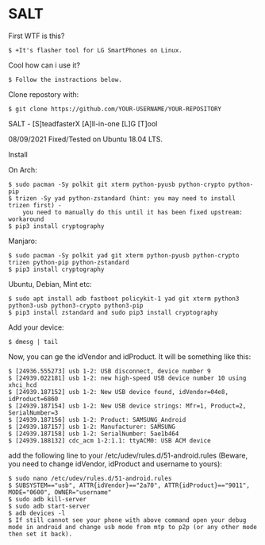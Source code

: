 # SALT

First WTF is this? 

    $ +It's flasher tool for LG SmartPhones on Linux.

Cool how can i use it?

    $ Follow the instractions below.

Clone repostory with:

    $ git clone https://github.com/YOUR-USERNAME/YOUR-REPOSITORY

SALT - [S]teadfasterX [A]ll-in-one [L]G [T]ool

08/09/2021
Fixed/Tested on Ubuntu 18.04 LTS.

Install

On Arch: 
          
    $ sudo pacman -Sy polkit git xterm python-pyusb python-crypto python-pip
    $ trizen -Sy yad python-zstandard (hint: you may need to install trizen first) - 
		you need to manually do this until it has been fixed upstream: workaround
    $ pip3 install cryptography
Manjaro:

    $ sudo pacman -Sy polkit yad git xterm python-pyusb python-crypto trizen python-pip python-zstandard
    $ pip3 install cryptography
Ubuntu, Debian, Mint etc:

    $ sudo apt install adb fastboot policykit-1 yad git xterm python3 python3-usb python3-crypto python3-pip
    $ pip3 install zstandard and sudo pip3 install cryptography
    
Add your device:

    $ dmesg | tail

Now, you can ge the idVendor and idProduct. It will be something like this:

    $ [24936.555273] usb 1-2: USB disconnect, device number 9
    $ [24939.022181] usb 1-2: new high-speed USB device number 10 using xhci_hcd
    $ [24939.187152] usb 1-2: New USB device found, idVendor=04e8, idProduct=6860
    $ [24939.187154] usb 1-2: New USB device strings: Mfr=1, Product=2, SerialNumber=3
    $ [24939.187156] usb 1-2: Product: SAMSUNG_Android
    $ [24939.187157] usb 1-2: Manufacturer: SAMSUNG
    $ [24939.187158] usb 1-2: SerialNumber: 5ae1b464
    $ [24939.188132] cdc_acm 1-2:1.1: ttyACM0: USB ACM device

add the following line to your /etc/udev/rules.d/51-android.rules (Beware, you need to change idVendor, idProduct and username to yours):

    $ sudo nano /etc/udev/rules.d/51-android.rules
    $ SUBSYSTEM=="usb", ATTR{idVendor}=="2a70", ATTR{idProduct}=="9011", MODE="0600", OWNER="username"
    $ sudo adb kill-server
    $ sudo adb start-server
    $ adb devices -l
    $ If still cannot see your phone with above command open your debug mode in android and change usb mode from mtp to p2p (or any other mode then set it back).
